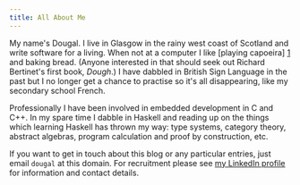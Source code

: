 ```yaml
---
title: All About Me
---
```

My name's Dougal. I live in Glasgow in the rainy west coast of Scotland and write software for a living. When not at a computer I like [playing capoeira] [1] and baking bread. (Anyone interested in that should seek out Richard Bertinet's first book, _Dough_.) I have dabbled in British Sign Language in the past but I no longer get a chance to practise so it's all disappearing, like my secondary school French.

Professionally I have been involved in embedded development in C and C++. In my spare time I dabble in Haskell and reading up on the things which learning Haskell has thrown my way: type systems, category theory, abstract algebras, program calculation and proof by construction, etc.

If you want to get in touch about this blog or any particular entries, just email `dougal` at this domain. For recruitment please see [my LinkedIn profile][2] for information and contact details.

[1]: http://www.maonochao.org "Mao No Chao - Capoeira Angola Scotland"
[2]: http://www.linkedin.com/pub/dougal-stanton/26/bb5/976 "Dougal Stanton on LinkedIn"
